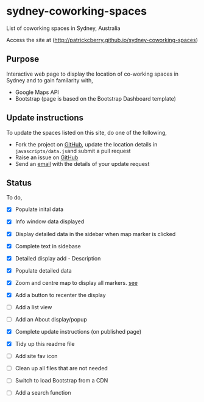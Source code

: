 # sydney-coworking-spaces
List of coworking spaces in Sydney, Australia

Access the site at (http://patrickcberry.github.io/sydney-coworking-spaces)

## Purpose
Interactive web page to display the location of co-working spaces in Sydney and 
to gain familarity with,
+ Google Maps API
+ Bootstrap (page is based on the Bootstrap Dashboard template)

## Update instructions

To update the spaces listed on this site, do one of the following,
+ Fork the project on [GitHub](https://github.com/patrickcberry/sydney-coworking-spaces), update the location details in ```javascripts/data.js```and submit a pull request
+ Raise an issue on [GitHub](https://github.com/patrickcberry/sydney-coworking-spaces/issues)
+ Send an [email](https://github.com/patrickcberry) with the details of your update request

## Status

To do,
- [X] Populate inital data 
- [X] Info window data displayed
- [X] Display detailed data in the sidebar when map marker is clicked
- [X] Complete text in sidebase
- [X] Detailed display add - Description
- [X] Populate detailed data
- [X] Zoom and centre map to display all markers. [see](http://stackoverflow.com/questions/19304574/center-set-zoom-of-map-to-cover-all-visible-markers)
- [X] Add a button to recenter the display
- [ ] Add a list view
- [ ] Add an About display/popup
- [X] Complete update instructions (on published page)
- [X] Tidy up this readme file
- [ ] Add site fav icon
- [ ] Clean up all files that are not needed
- [ ] Switch to load Bootstrap from a CDN
- [ ] Add a search function


